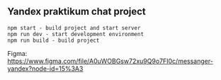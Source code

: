 ## Yandex praktikum chat project

```
npm start - build project and start server
npm run dev - start development environment
npm run build - build project

```

Figma: https://www.figma.com/file/A0uWOBGsw72xu9Q9o7FI0c/messanger-yandex?node-id=15%3A3

